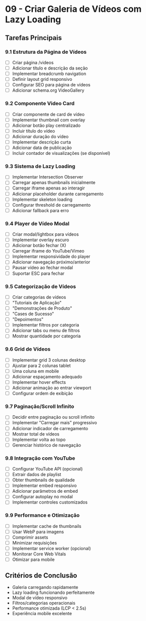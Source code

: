 # 09 - Criar Galeria de Vídeos com Lazy Loading

## Tarefas Principais

### 9.1 Estrutura da Página de Vídeos
- [ ] Criar página /videos
- [ ] Adicionar título e descrição da seção
- [ ] Implementar breadcrumb navigation
- [ ] Definir layout grid responsivo
- [ ] Configurar SEO para página de vídeos
- [ ] Adicionar schema.org VideoGallery

### 9.2 Componente Video Card
- [ ] Criar componente de card de vídeo
- [ ] Implementar thumbnail com overlay
- [ ] Adicionar botão play centralizado
- [ ] Incluir título do vídeo
- [ ] Adicionar duração do vídeo
- [ ] Implementar descrição curta
- [ ] Adicionar data de publicação
- [ ] Incluir contador de visualizações (se disponível)

### 9.3 Sistema de Lazy Loading
- [ ] Implementar Intersection Observer
- [ ] Carregar apenas thumbnails inicialmente
- [ ] Carregar iframe apenas ao interagir
- [ ] Adicionar placeholder durante carregamento
- [ ] Implementar skeleton loading
- [ ] Configurar threshold de carregamento
- [ ] Adicionar fallback para erro

### 9.4 Player de Vídeo Modal
- [ ] Criar modal/lightbox para vídeos
- [ ] Implementar overlay escuro
- [ ] Adicionar botão fechar (X)
- [ ] Carregar iframe do YouTube/Vimeo
- [ ] Implementar responsividade do player
- [ ] Adicionar navegação próximo/anterior
- [ ] Pausar vídeo ao fechar modal
- [ ] Suportar ESC para fechar

### 9.5 Categorização de Vídeos
- [ ] Criar categorias de vídeos
- [ ] "Tutoriais de Aplicação"
- [ ] "Demonstrações de Produto"
- [ ] "Cases de Sucesso"
- [ ] "Depoimentos"
- [ ] Implementar filtros por categoria
- [ ] Adicionar tabs ou menu de filtros
- [ ] Mostrar quantidade por categoria

### 9.6 Grid de Vídeos
- [ ] Implementar grid 3 colunas desktop
- [ ] Ajustar para 2 colunas tablet
- [ ] Uma coluna em mobile
- [ ] Adicionar espaçamento adequado
- [ ] Implementar hover effects
- [ ] Adicionar animação ao entrar viewport
- [ ] Configurar ordem de exibição

### 9.7 Paginação/Scroll Infinito
- [ ] Decidir entre paginação ou scroll infinito
- [ ] Implementar "Carregar mais" progressivo
- [ ] Adicionar indicador de carregamento
- [ ] Mostrar total de vídeos
- [ ] Implementar volta ao topo
- [ ] Gerenciar histórico de navegação

### 9.8 Integração com YouTube
- [ ] Configurar YouTube API (opcional)
- [ ] Extrair dados de playlist
- [ ] Obter thumbnails de qualidade
- [ ] Implementar embed responsivo
- [ ] Adicionar parâmetros de embed
- [ ] Configurar autoplay no modal
- [ ] Implementar controles customizados

### 9.9 Performance e Otimização
- [ ] Implementar cache de thumbnails
- [ ] Usar WebP para imagens
- [ ] Comprimir assets
- [ ] Minimizar requisições
- [ ] Implementar service worker (opcional)
- [ ] Monitorar Core Web Vitals
- [ ] Otimizar para mobile

## Critérios de Conclusão
- Galeria carregando rapidamente
- Lazy loading funcionando perfeitamente
- Modal de vídeo responsivo
- Filtros/categorias operacionais
- Performance otimizada (LCP < 2.5s)
- Experiência mobile excelente